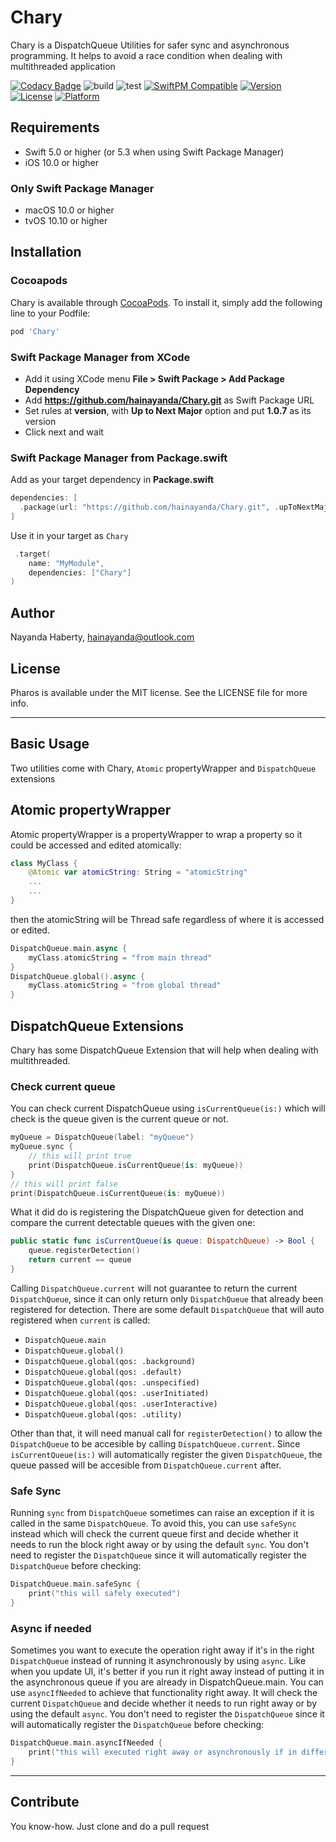# Chary

Chary is a DispatchQueue Utilities for safer sync and asynchronous programming. It helps to avoid a race condition when dealing with multithreaded application

[![Codacy Badge](https://app.codacy.com/project/badge/Grade/acc82b746a3345b6a7e91b249c52b50f)](https://www.codacy.com/gh/hainayanda/Chary/dashboard?utm_source=github.com&amp;utm_medium=referral&amp;utm_content=hainayanda/Chary&amp;utm_campaign=Badge_Grade)
![build](https://github.com/hainayanda/Chary/workflows/build/badge.svg)
![test](https://github.com/hainayanda/Chary/workflows/test/badge.svg)
[![SwiftPM Compatible](https://img.shields.io/badge/SwiftPM-Compatible-brightgreen)](https://swift.org/package-manager/)
[![Version](https://img.shields.io/cocoapods/v/Chary.svg?style=flat)](https://cocoapods.org/pods/Chary)
[![License](https://img.shields.io/cocoapods/l/Chary.svg?style=flat)](https://cocoapods.org/pods/Chary)
[![Platform](https://img.shields.io/cocoapods/p/Chary.svg?style=flat)](https://cocoapods.org/pods/Chary)


## Requirements

- Swift 5.0 or higher (or 5.3 when using Swift Package Manager)
- iOS 10.0 or higher

### Only Swift Package Manager

- macOS 10.0 or higher
- tvOS 10.10 or higher

## Installation

### Cocoapods

Chary is available through [CocoaPods](https://cocoapods.org). To install
it, simply add the following line to your Podfile:

```ruby
pod 'Chary'
```

### Swift Package Manager from XCode

- Add it using XCode menu **File > Swift Package > Add Package Dependency**
- Add **<https://github.com/hainayanda/Chary.git>** as Swift Package URL
- Set rules at **version**, with **Up to Next Major** option and put **1.0.7** as its version
- Click next and wait

### Swift Package Manager from Package.swift

Add as your target dependency in **Package.swift**

```swift
dependencies: [
  .package(url: "https://github.com/hainayanda/Chary.git", .upToNextMajor(from: "1.0.7"))
]
```

Use it in your target as `Chary`

```swift
 .target(
    name: "MyModule",
    dependencies: ["Chary"]
)
```

## Author

Nayanda Haberty, hainayanda@outlook.com

## License

Pharos is available under the MIT license. See the LICENSE file for more info.

***

## Basic Usage

Two utilities come with Chary, `Atomic` propertyWrapper and `DispatchQueue` extensions

## Atomic propertyWrapper

Atomic propertyWrapper is a propertyWrapper to wrap a property so it could be accessed and edited atomically:

```swift
class MyClass {
    @Atomic var atomicString: String = "atomicString"
    ...
    ...
}
```

then the atomicString will be Thread safe regardless of where it is accessed or edited.

```swift
DispatchQueue.main.async {
    myClass.atomicString = "from main thread"
}
DispatchQueue.global().async {
    myClass.atomicString = "from global thread"
}
```

## DispatchQueue Extensions

Chary has some DispatchQueue Extension that will help when dealing with multithreaded.

### Check current queue

You can check current DispatchQueue using `isCurrentQueue(is:)` which will check is the queue given is the current queue or not.

```swift
myQueue = DispatchQueue(label: "myQueue")
myQueue.sync {
    // this will print true
    print(DispatchQueue.isCurrentQueue(is: myQueue))
}
// this will print false
print(DispatchQueue.isCurrentQueue(is: myQueue))
```

What it did do is registering the DispatchQueue given for detection and compare the current detectable queues with the given one:

```swift
public static func isCurrentQueue(is queue: DispatchQueue) -> Bool {
    queue.registerDetection()
    return current == queue
}
```

Calling `DispatchQueue.current` will not guarantee to return the current `DispatchQueue`, since it can only return only `DispatchQueue` that already been registered for detection.
There are some default `DispatchQueue` that will auto registered when `current` is called:
- `DispatchQueue.main`
- `DispatchQueue.global()`
- `DispatchQueue.global(qos: .background)`
- `DispatchQueue.global(qos: .default)`
- `DispatchQueue.global(qos: .unspecified)`
- `DispatchQueue.global(qos: .userInitiated)`
- `DispatchQueue.global(qos: .userInteractive)`
- `DispatchQueue.global(qos: .utility)`

Other than that, it will need manual call for `registerDetection()` to allow the `DispatchQueue` to be accesible by calling `DispatchQueue.current`. Since `isCurrentQueue(is:)` will automatically register the given `DispatchQueue`, the queue passed will be accesible from `DispatchQueue.current` after.

### Safe Sync

Running `sync` from `DispatchQueue` sometimes can raise an exception if it is called in the same `DispatchQueue`. 
To avoid this, you can use `safeSync` instead which will check the current queue first and decide whether it needs to run the block right away or by using the default `sync`.
You don't need to register the `DispatchQueue` since it will automatically register the `DispatchQueue` before checking:

```swift
DispatchQueue.main.safeSync {
    print("this will safely executed")
}
```

### Async if needed

Sometimes you want to execute the operation right away if it's in the right `DispatchQueue` instead of running it asynchronously by using `async`.
Like when you update UI, it's better if you run it right away instead of putting it in the asynchronous queue if you are already in DispatchQueue.main.
You can use `asyncIfNeeded` to achieve that functionality right away. It will check the current `DispatchQueue` and decide whether it needs to run right away or by using the default `async`.
You don't need to register the `DispatchQueue` since it will automatically register the `DispatchQueue` before checking:

```swift
DispatchQueue.main.asyncIfNeeded {
    print("this will executed right away or asynchronously if in different queue")
}
```

***

## Contribute

You know-how. Just clone and do a pull request
